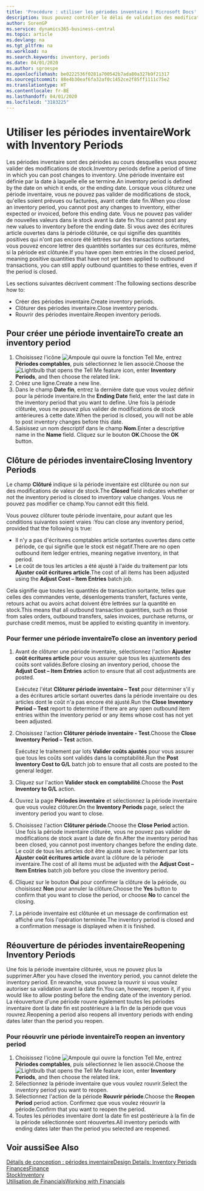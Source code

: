 ```yaml
---
title: 'Procédure : utiliser les périodes inventaire | Microsoft Docs'
description: Vous pouvez contrôler le délai de validation des modifications du stock en définissant des périodes inventaire.
author: SorenGP
ms.service: dynamics365-business-central
ms.topic: article
ms.devlang: na
ms.tgt_pltfrm: na
ms.workload: na
ms.search.keywords: inventory, periods
ms.date: 04/01/2020
ms.author: sgroespe
ms.openlocfilehash: be0222536f0281a700542b7ada80a327b9f21317
ms.sourcegitcommit: 88e4b30eaf6fa32af0c1452ce2f85ff1111c75e2
ms.translationtype: HT
ms.contentlocale: fr-BE
ms.lasthandoff: 04/01/2020
ms.locfileid: "3183225"
---
```

# <a name="work-with-inventory-periods"></a><span data-ttu-id="50a1d-103">Utiliser les périodes inventaire</span><span class="sxs-lookup"><span data-stu-id="50a1d-103">Work with Inventory Periods</span></span>
<span data-ttu-id="50a1d-104">Les périodes inventaire sont des périodes au cours desquelles vous pouvez valider des modifications de stock.</span><span class="sxs-lookup"><span data-stu-id="50a1d-104">Inventory periods define a period of time in which you can post changes to inventory.</span></span> <span data-ttu-id="50a1d-105">Une période inventaire est définie par la date à laquelle elle se termine.</span><span class="sxs-lookup"><span data-stu-id="50a1d-105">An inventory period is defined by the date on which it ends, or the ending date.</span></span> <span data-ttu-id="50a1d-106">Lorsque vous clôturez une période inventaire, vous ne pouvez pas valider de modifications de stock, qu'elles soient prévues ou facturées, avant cette date fin.</span><span class="sxs-lookup"><span data-stu-id="50a1d-106">When you close an inventory period, you cannot post any changes to inventory, either expected or invoiced, before this ending date.</span></span> <span data-ttu-id="50a1d-107">Vous ne pouvez pas valider de nouvelles valeurs dans le stock avant la date fin.</span><span class="sxs-lookup"><span data-stu-id="50a1d-107">You cannot post any new values to inventory before the ending date.</span></span> <span data-ttu-id="50a1d-108">Si vous avez des écritures article ouvertes dans la période clôturée, ce qui signifie des quantités positives qui n'ont pas encore été lettrées sur des transactions sortantes, vous pouvez encore lettrer des quantités sortantes sur ces écritures, même si la période est clôturée.</span><span class="sxs-lookup"><span data-stu-id="50a1d-108">If you have open item entries in the closed period, meaning positive quantities that have not yet been applied to outbound transactions, you can still apply outbound quantities to these entries, even if the period is closed.</span></span>  

<span data-ttu-id="50a1d-109">Les sections suivantes décrivent comment :</span><span class="sxs-lookup"><span data-stu-id="50a1d-109">The following sections describe how to:</span></span>

* <span data-ttu-id="50a1d-110">Créer des périodes inventaire.</span><span class="sxs-lookup"><span data-stu-id="50a1d-110">Create inventory periods.</span></span>  
* <span data-ttu-id="50a1d-111">Clôturer des périodes inventaire.</span><span class="sxs-lookup"><span data-stu-id="50a1d-111">Close inventory periods.</span></span>  
* <span data-ttu-id="50a1d-112">Rouvrir des périodes inventaire.</span><span class="sxs-lookup"><span data-stu-id="50a1d-112">Reopen inventory periods.</span></span>  

## <a name="to-create-an-inventory-period"></a><span data-ttu-id="50a1d-113">Pour créer une période inventaire</span><span class="sxs-lookup"><span data-stu-id="50a1d-113">To create an inventory period</span></span>  
1. <span data-ttu-id="50a1d-114">Choisissez l'icône ![Ampoule qui ouvre la fonction Tell Me](media/ui-search/search_small.png "Dites-moi ce que vous voulez faire"), entrez **Périodes comptables**, puis sélectionnez le lien associé.</span><span class="sxs-lookup"><span data-stu-id="50a1d-114">Choose the ![Lightbulb that opens the Tell Me feature](media/ui-search/search_small.png "Tell me what you want to do") icon, enter **Inventory Periods**, and then choose the related link.</span></span>  
2. <span data-ttu-id="50a1d-115">Créez une ligne.</span><span class="sxs-lookup"><span data-stu-id="50a1d-115">Create a new line.</span></span>  
3. <span data-ttu-id="50a1d-116">Dans le champ **Date fin**, entrez la dernière date que vous voulez définir pour la période inventaire.</span><span class="sxs-lookup"><span data-stu-id="50a1d-116">In the **Ending Date** field, enter the last date in the inventory period that you want to define.</span></span> <span data-ttu-id="50a1d-117">Une fois la période clôturée, vous ne pouvez plus valider de modifications de stock antérieures à cette date.</span><span class="sxs-lookup"><span data-stu-id="50a1d-117">When the period is closed, you will not be able to post inventory changes before this date.</span></span>  
4. <span data-ttu-id="50a1d-118">Saisissez un nom descriptif dans le champ **Nom**.</span><span class="sxs-lookup"><span data-stu-id="50a1d-118">Enter a descriptive name in the **Name** field.</span></span> <span data-ttu-id="50a1d-119">Cliquez sur le bouton **OK**.</span><span class="sxs-lookup"><span data-stu-id="50a1d-119">Choose the **OK** button.</span></span>  

## <a name="closing-inventory-periods"></a><span data-ttu-id="50a1d-120">Clôture de périodes inventaire</span><span class="sxs-lookup"><span data-stu-id="50a1d-120">Closing Inventory Periods</span></span>  
<span data-ttu-id="50a1d-121">Le champ **Clôturé** indique si la période inventaire est clôturée ou non sur des modifications de valeur de stock.</span><span class="sxs-lookup"><span data-stu-id="50a1d-121">The **Closed** field indicates whether or not the inventory period is closed to inventory value changes.</span></span> <span data-ttu-id="50a1d-122">Vous ne pouvez pas modifier ce champ.</span><span class="sxs-lookup"><span data-stu-id="50a1d-122">You cannot edit this field.</span></span>  

<span data-ttu-id="50a1d-123">Vous pouvez clôturer toute période inventaire, pour autant que les conditions suivantes soient vraies :</span><span class="sxs-lookup"><span data-stu-id="50a1d-123">You can close any inventory period, provided that the following is true:</span></span>  

* <span data-ttu-id="50a1d-124">Il n'y a pas d'écritures comptables article sortantes ouvertes dans cette période, ce qui signifie que le stock est négatif.</span><span class="sxs-lookup"><span data-stu-id="50a1d-124">There are no open outbound item ledger entries, meaning negative inventory, in that period.</span></span>  
* <span data-ttu-id="50a1d-125">Le coût de tous les articles a été ajusté à l'aide du traitement par lots **Ajuster coût écritures article**.</span><span class="sxs-lookup"><span data-stu-id="50a1d-125">The cost of all items has been adjusted using the **Adjust Cost – Item Entries** batch job.</span></span>  

<span data-ttu-id="50a1d-126">Cela signifie que toutes les quantités de transaction sortante, telles que celles des commandes vente, désenlogements transfert, factures vente, retours achat ou avoirs achat doivent être lettrées sur la quantité en stock.</span><span class="sxs-lookup"><span data-stu-id="50a1d-126">This means that all outbound transaction quantities, such as those from sales orders, outbound transfers, sales invoices, purchase returns, or purchase credit memos, must be applied to existing quantity in inventory.</span></span>  

### <a name="to-close-an-inventory-period"></a><span data-ttu-id="50a1d-127">Pour fermer une période inventaire</span><span class="sxs-lookup"><span data-stu-id="50a1d-127">To close an inventory period</span></span>  
1. <span data-ttu-id="50a1d-128">Avant de clôturer une période inventaire, sélectionnez l'action **Ajuster coût écritures article** pour vous assurer que tous les ajustements des coûts sont validés.</span><span class="sxs-lookup"><span data-stu-id="50a1d-128">Before closing an inventory period, choose the **Adjust Cost – Item Entries** action to ensure that all cost adjustments are posted.</span></span>

     <span data-ttu-id="50a1d-129">Exécutez l'état **Clôturer période inventaire – Test** pour déterminer s'il y a des écritures article sortant ouvertes dans la période inventaire ou des articles dont le coût n'a pas encore été ajusté.</span><span class="sxs-lookup"><span data-stu-id="50a1d-129">Run the **Close Inventory Period – Test** report to determine if there are any open outbound item entries within the inventory period or any items whose cost has not yet been adjusted.</span></span>  
2. <span data-ttu-id="50a1d-130">Choisissez l'action **Clôturer période inventaire - Test**.</span><span class="sxs-lookup"><span data-stu-id="50a1d-130">Choose the **Close Inventory Period – Test** action.</span></span>  

     <span data-ttu-id="50a1d-131">Exécutez le traitement par lots **Valider coûts ajustés** pour vous assurer que tous les coûts sont validés dans la comptabilité.</span><span class="sxs-lookup"><span data-stu-id="50a1d-131">Run the **Post Inventory Cost to G/L** batch job to ensure that all costs are posted to the general ledger.</span></span>  
3. <span data-ttu-id="50a1d-132">Cliquez sur l'action **Valider stock en comptabilité**.</span><span class="sxs-lookup"><span data-stu-id="50a1d-132">Choose the **Post Inventory to G/L** action.</span></span>  
4. <span data-ttu-id="50a1d-133">Ouvrez la page **Périodes inventaire** et sélectionnez la période inventaire que vous voulez clôturer.</span><span class="sxs-lookup"><span data-stu-id="50a1d-133">On the **Inventory Periods** page, select the inventory period you want to close.</span></span>  
5. <span data-ttu-id="50a1d-134">Choisissez l'action **Clôturer période**.</span><span class="sxs-lookup"><span data-stu-id="50a1d-134">Choose the **Close Period** action.</span></span> <span data-ttu-id="50a1d-135">Une fois la période inventaire clôturée, vous ne pouvez pas valider de modifications de stock avant la date de fin.</span><span class="sxs-lookup"><span data-stu-id="50a1d-135">After the inventory period has been closed, you cannot post inventory changes before the ending date.</span></span> <span data-ttu-id="50a1d-136">Le coût de tous les articles doit être ajusté avec le traitement par lots **Ajuster coût écritures article** avant la clôture de la période inventaire.</span><span class="sxs-lookup"><span data-stu-id="50a1d-136">The cost of all items must be adjusted with the **Adjust Cost – Item Entries** batch job before you close the inventory period.</span></span>  
6. <span data-ttu-id="50a1d-137">Cliquez sur le bouton **Oui** pour confirmer la clôture de la période, ou choisissez **Non** pour annuler la clôture.</span><span class="sxs-lookup"><span data-stu-id="50a1d-137">Choose the **Yes** button to confirm that you want to close the period, or choose **No** to cancel the closing.</span></span>  
7. <span data-ttu-id="50a1d-138">La période inventaire est clôturée et un message de confirmation est affiché une fois l'opération terminée.</span><span class="sxs-lookup"><span data-stu-id="50a1d-138">The inventory period is closed and a confirmation message is displayed when it is finished.</span></span>  

## <a name="reopening-inventory-periods"></a><span data-ttu-id="50a1d-139">Réouverture de périodes inventaire</span><span class="sxs-lookup"><span data-stu-id="50a1d-139">Reopening Inventory Periods</span></span>  
<span data-ttu-id="50a1d-140">Une fois la période inventaire clôturée, vous ne pouvez plus la supprimer.</span><span class="sxs-lookup"><span data-stu-id="50a1d-140">After you have closed the inventory period, you cannot delete the inventory period.</span></span> <span data-ttu-id="50a1d-141">En revanche, vous pouvez la rouvrir si vous voulez autoriser sa validation avant la date fin.</span><span class="sxs-lookup"><span data-stu-id="50a1d-141">You can, however, reopen it, if you would like to allow posting before the ending date of the inventory period.</span></span> <span data-ttu-id="50a1d-142">La réouverture d'une période rouvre également toutes les périodes inventaire dont la date fin est postérieure à la fin de la période que vous rouvrez.</span><span class="sxs-lookup"><span data-stu-id="50a1d-142">Reopening a period also reopens all inventory periods with ending dates later than the period you reopen.</span></span>  

### <a name="to-reopen-an-inventory-period"></a><span data-ttu-id="50a1d-143">Pour réouvrir une période inventaire</span><span class="sxs-lookup"><span data-stu-id="50a1d-143">To reopen an inventory period</span></span>  
1. <span data-ttu-id="50a1d-144">Choisissez l'icône ![Ampoule qui ouvre la fonction Tell Me](media/ui-search/search_small.png "Dites-moi ce que vous voulez faire"), entrez **Périodes comptables**, puis sélectionnez le lien associé.</span><span class="sxs-lookup"><span data-stu-id="50a1d-144">Choose the ![Lightbulb that opens the Tell Me feature](media/ui-search/search_small.png "Tell me what you want to do") icon, enter **Inventory Periods**, and then choose the related link.</span></span>  
2. <span data-ttu-id="50a1d-145">Sélectionnez la période inventaire que vous voulez rouvrir.</span><span class="sxs-lookup"><span data-stu-id="50a1d-145">Select the inventory period you want to reopen.</span></span>  
3. <span data-ttu-id="50a1d-146">Sélectionnez l'action de la période **Rouvrir période**.</span><span class="sxs-lookup"><span data-stu-id="50a1d-146">Choose the **Reopen Period** period action.</span></span> <span data-ttu-id="50a1d-147">Confirmez que vous voulez réouvrir la période.</span><span class="sxs-lookup"><span data-stu-id="50a1d-147">Confirm that you want to reopen the period.</span></span>  
4. <span data-ttu-id="50a1d-148">Toutes les périodes inventaire dont la date fin est postérieure à la fin de la période sélectionnée sont réouvertes.</span><span class="sxs-lookup"><span data-stu-id="50a1d-148">All inventory periods with ending dates later than the period you selected are reopened.</span></span>  

## <a name="see-also"></a><span data-ttu-id="50a1d-149">Voir aussi</span><span class="sxs-lookup"><span data-stu-id="50a1d-149">See Also</span></span>  
[<span data-ttu-id="50a1d-150">Détails de conception : périodes inventaire</span><span class="sxs-lookup"><span data-stu-id="50a1d-150">Design Details: Inventory Periods</span></span>](design-details-inventory-periods.md)  
[<span data-ttu-id="50a1d-151">Finances</span><span class="sxs-lookup"><span data-stu-id="50a1d-151">Finance</span></span>](finance.md)  
[<span data-ttu-id="50a1d-152">Stock</span><span class="sxs-lookup"><span data-stu-id="50a1d-152">Inventory</span></span>](inventory-manage-inventory.md)  
[<span data-ttu-id="50a1d-153">Utilisation de Financials</span><span class="sxs-lookup"><span data-stu-id="50a1d-153">Working with Financials</span></span>](ui-work-product.md)
